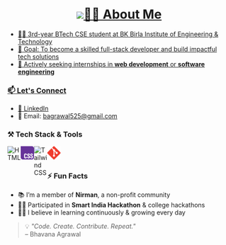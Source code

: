 <h1 align="center">
  <a href="https://git.io/typing-svg">
    <img src="https://readme-typing-svg.herokuapp.com/?lines=Greetings,Programmers!👋;I'm+Bhavana+Agrawal...;This+is+my+profile!&center=true&size=30!>
  </a>
</h1>

### 🙋‍♀️ About Me

- 👩‍💻 3rd-year BTech CSE student at BK Birla Institute of Engineering & Technology  
- 🎯 Goal: To become a skilled full-stack developer and build impactful tech solutions  
- 💼 Actively seeking internships in **web development** or **software engineering**

### 📫 Let's Connect

- 💼 [LinkedIn](https://www.linkedin.com/in/bhavana-agrawal)
- 📧 Email: bagrawal525@gmail.com

### ⚒️ Tech Stack & Tools

<img align="left" alt="HTML" width="30px" src="https://raw.githubusercontent.com/github/explore/main/topics/html/html.png"/>
<img align="left" alt="CSS" width="30px" src="https://raw.githubusercontent.com/github/explore/main/topics/css/css.png"/>
<img align="left" alt="Tailwind CSS" width="30px" src="https://www.vectorlogo.zone/logos/tailwindcss/tailwindcss-icon.svg"/>
<img align="left" alt="Git" width="30px" src="https://raw.githubusercontent.com/github/explore/main/topics/git/git.png"/>


<br/><br/>

### ⚡ Fun Facts

- 📚 I’m a member of **Nirman**, a non-profit community  
- 👩‍🏫 Participated in **Smart India Hackathon** & college hackathons  
- 🧘‍♀️ I believe in learning continuously & growing every day

> 💡 *"Code. Create. Contribute. Repeat."*  
> – Bhavana Agrawal
